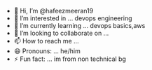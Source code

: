 - 👋 Hi, I’m @hafeezmeeran19
- 👀 I’m interested in ... devops engineering
- 🌱 I’m currently learning ... devops basics,aws
- 💞️ I’m looking to collaborate on ... 
- 📫 How to reach me ...
- 😄 Pronouns: ... he/him
- ⚡ Fun fact: ... im from non technical bg

<!---
hafeezmeeran19/hafeezmeeran19 is a ✨ special ✨ repository because its `README.md` (this file) appears on your GitHub profile.
You can click the Preview link to take a look at your changes.
--->
